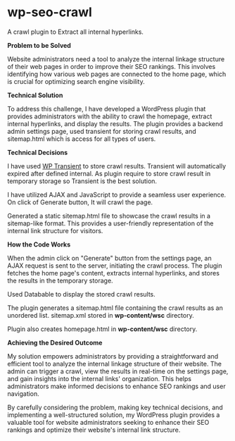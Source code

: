 # wp-seo-crawl
A crawl plugin to Extract all internal hyperlinks.

**Problem to be Solved**

Website administrators need a tool to analyze the internal linkage structure of their web pages in order to improve their SEO rankings. This involves identifying
how various web pages are connected to the home page, which is crucial for optimizing search engine visibility.

**Technical Solution**

To address this challenge, I have developed a WordPress plugin that provides administrators with the ability to crawl the homepage, extract internal hyperlinks, 
and display the results. The plugin provides a backend admin settings page, used transient for storing crawl results, and sitemap.html which is access for all types
of users.

**Technical Decisions**

I have used [WP Transient](https://developer.wordpress.org/apis/transients/) to store crawl results. Transient will automatically expired after defined internal. 
As plugin require to store crawl result in temporary storage so Transient is the best solution.

I have utilized AJAX and JavaScript to provide a seamless user experience. On click of Generate button, It will crawl the page.

Generated a static sitemap.html file to showcase the crawl results in a sitemap-like format. This provides a user-friendly representation of the internal link 
structure for visitors.

**How the Code Works**

When the admin click on "Generate" button from the settings page, an AJAX request is sent to the server, initiating the crawl process. The plugin fetches the home 
page's content, extracts internal hyperlinks, and stores the results in the temporary storage.

Used Databable to display the stored crawl results.

The plugin generates a sitemap.html file containing the crawl results as an unordered list. sitemap.xml stored in **wp-content/wsc** directory.

Plugin also creates homepage.html in **wp-content/wsc** directory.

**Achieving the Desired Outcome**

My solution empowers administrators by providing a straightforward and efficient tool to analyze the internal linkage structure of their website.
The admin can trigger a crawl, view the results in real-time on the settings page, and gain insights into the internal links' organization. 
This helps administrators make informed decisions to enhance SEO rankings and user navigation.

By carefully considering the problem, making key technical decisions, and implementing a well-structured solution, my WordPress plugin provides a valuable tool
for website administrators seeking to enhance their SEO rankings and optimize their website's internal link structure.
